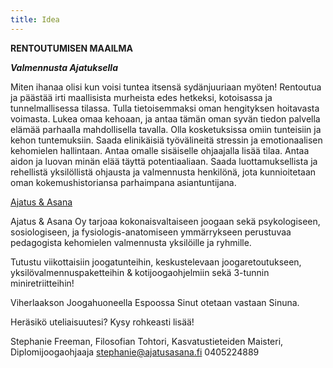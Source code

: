 ```yaml
---
title: Idea
---
```

**RENTOUTUMISEN MAAILMA**

**_Valmennusta Ajatuksella_**
  
Miten ihanaa olisi kun voisi tuntea itsensä sydänjuuriaan myöten! Rentoutua ja päästää irti maallisista murheista edes hetkeksi, kotoisassa ja tunnelmallisessa tilassa. Tulla tietoisemmaksi oman hengityksen hoitavasta voimasta. Lukea omaa kehoaan, ja antaa tämän oman syvän tiedon palvella elämää parhaalla mahdollisella tavalla. Olla kosketuksissa omiin tunteisiin ja kehon tuntemuksiin. Saada elinikäisiä työvälineitä stressin ja emotionaalisen kehomielen hallintaan. Antaa omalle sisäiselle ohjaajalla lisää tilaa. Antaa aidon ja luovan minän elää täyttä potentiaaliaan. Saada luottamuksellista ja rehellistä yksilöllistä ohjausta ja valmennusta henkilönä, jota kunnioitetaan oman kokemushistoriansa parhaimpana asiantuntijana.

<div class="blog">
<script async src="https://static.medium.com/embed.js"></script><a class="m-collection" href="https://medium.com/ajatus-asana">Ajatus & Asana</a>
</div>

Ajatus & Asana Oy tarjoaa kokonaisvaltaiseen joogaan sekä psykologiseen, sosiologiseen, ja fysiologis-anatomiseen ymmärrykseen perustuvaa pedagogista kehomielen valmennusta yksilöille ja ryhmille. 

Tutustu viikottaisiin joogatunteihin, keskustelevaan joogaretoutukseen, yksilövalmennuspaketteihin & kotijoogaohjelmiin sekä 3-tunnin miniretriitteihin!

Viherlaakson Joogahuoneella Espoossa Sinut otetaan vastaan Sinuna. 

Heräsikö uteliaisuutesi? Kysy rohkeasti lisää! 

Stephanie Freeman, 
Filosofian Tohtori, Kasvatustieteiden Maisteri, Diplomijoogaohjaaja
[stephanie@ajatusasana.fi](mailto:stephanie@ajatusasana.fi)
0405224889






